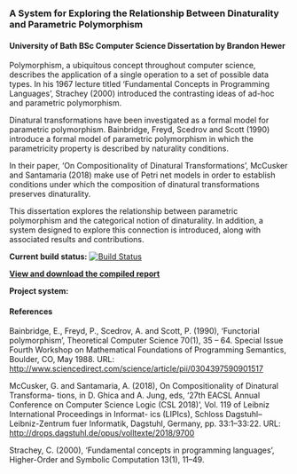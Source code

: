 ### A System for Exploring the Relationship Between Dinaturality and Parametric Polymorphism

#### University of Bath BSc Computer Science Dissertation by Brandon Hewer

Polymorphism, a ubiquitous concept throughout computer science, describes the application of a single operation to a set of possible data types. In his 1967 lecture titled ‘Fundamental Concepts in Programming Languages’, Strachey (2000) introduced the contrasting ideas of ad-hoc and parametric polymorphism.

Dinatural transformations have been investigated as a formal model for parametric polymorphism. Bainbridge, Freyd, Scedrov and Scott (1990) introduce a formal model of parametric polymorphism in which the parametricity property is described by naturality conditions. 

In their paper, ‘On Compositionality of Dinatural Transformations’, McCusker and Santamaria (2018) make use of Petri net models in order to establish conditions under which the composition of dinatural transformations preserves dinaturality.

This dissertation explores the relationship between parametric polymorphism and the categorical notion of dinaturality. In addition, a system designed to explore this connection is introduced, along with associated results and contributions.

**Current build status:** [![Build Status](https://travis-ci.org/brandonhewer/Dissertation.svg?branch=master)](https://travis-ci.org/brandonhewer/Dissertation)

**[View and download the compiled report](https://www.dropbox.com/s/8y9aqm7pnrgmxoa/Brandon_Hewer_Dissertation_2018-19-latest.pdf?dl=0)**

**Project system:**

#### References
Bainbridge, E., Freyd, P., Scedrov, A. and Scott, P. (1990), ‘Functorial polymorphism’, Theoretical Computer Science 70(1), 35 – 64. Special Issue Fourth Workshop on Mathematical Foundations of Programming Semantics, Boulder, CO, May 1988. URL: http://www.sciencedirect.com/science/article/pii/0304397590901517

McCusker, G. and Santamaria, A. (2018), On Compositionality of Dinatural Transforma- tions, in D. Ghica and A. Jung, eds, ‘27th EACSL Annual Conference on Computer Science Logic (CSL 2018)’, Vol. 119 of Leibniz International Proceedings in Informat- ics (LIPIcs), Schloss Dagstuhl–Leibniz-Zentrum fuer Informatik, Dagstuhl, Germany, pp. 33:1–33:22.
URL: http://drops.dagstuhl.de/opus/volltexte/2018/9700

Strachey, C. (2000), ‘Fundamental concepts in programming languages’, Higher-Order and Symbolic Computation 13(1), 11–49.
